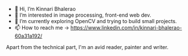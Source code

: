 - 👋 Hi, I’m Kinnari Bhalerao
- 👀 I’m interested in image processing, front-end web dev.
- 🌱 I’m currently exploring OpenCV and trying to build small projects. 
- 📫 How to reach me -> https://www.linkedin.com/in/kinnari-bhalerao-60a31a192/

Apart from the technical part, I'm an avid reader, painter and writer.
<!---
kinnari15/kinnari15 is a ✨ special ✨ repository because its `README.md` (this file) appears on your GitHub profile.
You can click the Preview link to take a look at your changes.
--->
